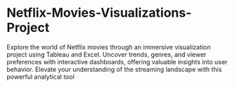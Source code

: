 # Netflix-Movies-Visualizations-Project
Explore the world of Netflix movies through an immersive visualization project using Tableau and Excel. Uncover trends, genres, and viewer preferences with interactive dashboards, offering valuable insights into user behavior. Elevate your understanding of the streaming landscape with this powerful analytical tool
